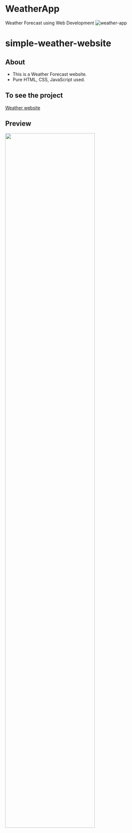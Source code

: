 # WeatherApp
Weather Forecast using Web Development
![weather-app](https://github.com/VanshikSanwaria/WeatherApp/assets/144238013/3fc32cfb-ec1b-4c47-9e1c-70f6168f09f8)

# simple-weather-website

## About
 - This is a Weather Forecast website.
 - Pure HTML, CSS, JavaScript used.
 
## To see the project
[Weather website](https://simple-weather-website.netlify.app/)

## Preview

<img src="https://user-images.githubusercontent.com/90236635/178144287-2d0c35f4-0b40-4b2c-bdfe-d874777eb87b.png" width="75%">
